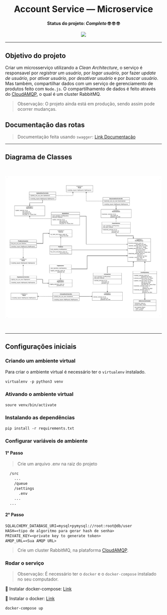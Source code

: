 <div align="center">
  <h1>Account Service — Microservice</h1>
  <h4>
    <strong>Status do projeto: </strong> <i>Completo</i> 🤓 🤓 🤓
  </h4>
  <a href="https://wakatime.com/badge/github/joaoo-vittor/account-service"><img src="https://wakatime.com/badge/github/joaoo-vittor/account-service.svg"></a>
</div>

----

## Objetivo do projeto

Criar um microsserviço utilizando a *Clean Architecture*, o serviço é responsavel por *registrar um usuário*, por *logar usuário*, por fazer *update de usuário*, por *ativar usuário*, por *desativar usuário* e por *buscar usuário*. Mas também, compartilhar dados com um serviço de gerenciamento de produtos feito com `Node.js`. O compartilhamento de dados é feito através do [CloudAMQP](https://www.cloudamqp.com/), o qual é um cluster RabbitMQ.

> Observação: O projeto ainda está em produção, sendo assim pode ocorrer mudanças.


## Documentação das rotas

> Documentação feita usando `swagger`: [Link Documentação](https://ecommerce-account-service-jvbs.herokuapp.com/api/v1/doc/)

----

## Diagrama de Classes

</br>

![registrar](digram/account-service.png)

</br>

----
## Configurações iniciais

### Criando um ambiente virtual

Para criar o ambiente virtual é necessário ter o `virtualenv` instalado.


```
virtualenv -p python3 venv
```

### Ativando o ambiente virtual

```
soure venv/bin/activate
```

### Instalando as dependências

```
pip install -r requirements.txt
```


### Configurar variáveis de ambiente

#### 1° Passo

> Crie um arquivo .env na raiz do projeto

```
  /src
    ...
    /queue
    /settings
      .env
    ...
  ...
```

#### 2° Passo

```
SQLALCHEMY_DATABASE_URI=mysql+pymysql://root:root@db/user
HASH=<tipo de algoritmo para gerar hash de senha>
PRIVATE_KEY=<private key to generate token>
AMQP_URL=<Sua AMQP URL>
```

> Crie um cluster RabbitMQ, na plataforma [CloudAMQP](https://www.cloudamqp.com/).

### Rodar o serviço

> Observação: É necessário ter o `docker` e o `docker-compose` instalado no seu computador.

🔗 Instalar docker-compose: [Link](https://docs.docker.com/compose/install/)

🔗 Instalar o docker: [Link](https://docs.docker.com/get-docker/)

```
docker-compose up
```
